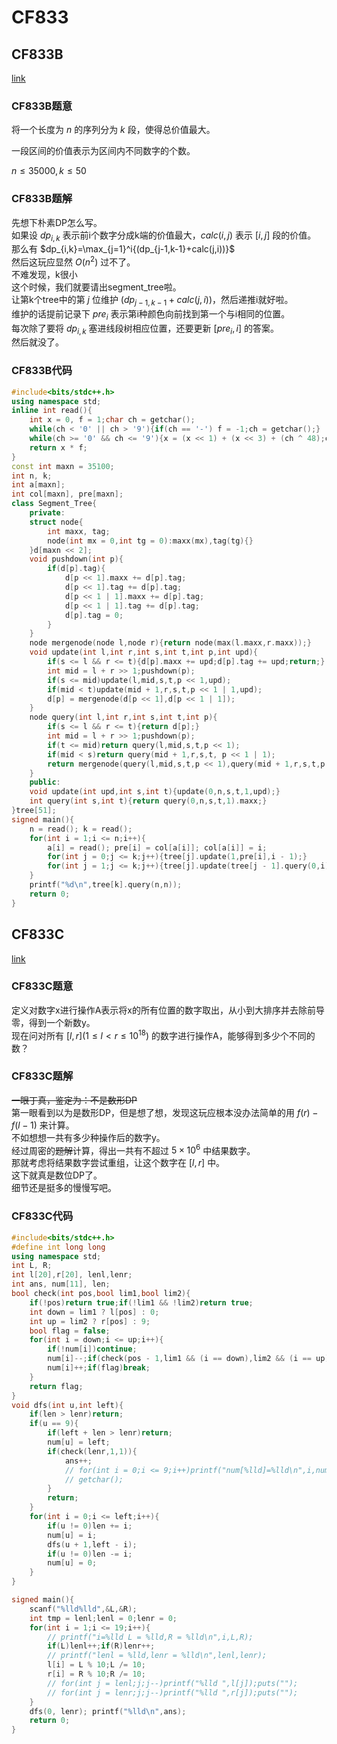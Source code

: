 # CF833

## CF833B

[link](https://codeforces.com/problemset/problem/833/B)

### CF833B题意

将一个长度为 $n$ 的序列分为 $k$ 段，使得总价值最大。

一段区间的价值表示为区间内不同数字的个数。

$n\leq 35000,k\leq 50$

### CF833B题解

先想下朴素DP怎么写。\
如果设 $dp_{i,k}$ 表示前i个数字分成k端的价值最大，$calc(i,j)$ 表示 $[i,j]$ 段的价值。\
那么有 $dp_{i,k}=\max_{j=1}^i{(dp_{j-1,k-1}+calc(j,i))}$\
然后这玩应显然 $O(n^2)$ 过不了。\
不难发现，k很小\
这个时候，我们就要请出segment_tree啦。\
让第k个tree中的第 $j$ 位维护 $(dp_{j-1,k-1}+calc(j,i))$，然后递推i就好啦。\
维护的话提前记录下 $pre_i$ 表示第i种颜色向前找到第一个与i相同的位置。\
每次除了要将 $dp_{i,k}$ 塞进线段树相应位置，还要更新 $[pre_i,i]$ 的答案。\
然后就没了。

### CF833B代码

~~~cpp
#include<bits/stdc++.h>
using namespace std;
inline int read(){
    int x = 0, f = 1;char ch = getchar();
    while(ch < '0' || ch > '9'){if(ch == '-') f = -1;ch = getchar();}
    while(ch >= '0' && ch <= '9'){x = (x << 1) + (x << 3) + (ch ^ 48);ch = getchar();}
    return x * f;
}
const int maxn = 35100;
int n, k;
int a[maxn];
int col[maxn], pre[maxn];
class Segment_Tree{
    private:
    struct node{
        int maxx, tag;
        node(int mx = 0,int tg = 0):maxx(mx),tag(tg){}
    }d[maxn << 2];
    void pushdown(int p){
        if(d[p].tag){
            d[p << 1].maxx += d[p].tag;
            d[p << 1].tag += d[p].tag;
            d[p << 1 | 1].maxx += d[p].tag;
            d[p << 1 | 1].tag += d[p].tag;
            d[p].tag = 0;
        }
    }
    node mergenode(node l,node r){return node(max(l.maxx,r.maxx));}
    void update(int l,int r,int s,int t,int p,int upd){
        if(s <= l && r <= t){d[p].maxx += upd;d[p].tag += upd;return;}
        int mid = l + r >> 1;pushdown(p);
        if(s <= mid)update(l,mid,s,t,p << 1,upd);
        if(mid < t)update(mid + 1,r,s,t,p << 1 | 1,upd);
        d[p] = mergenode(d[p << 1],d[p << 1 | 1]);
    }
    node query(int l,int r,int s,int t,int p){
        if(s <= l && r <= t){return d[p];}
        int mid = l + r >> 1;pushdown(p);
        if(t <= mid)return query(l,mid,s,t,p << 1);
        if(mid < s)return query(mid + 1,r,s,t, p << 1 | 1);
        return mergenode(query(l,mid,s,t,p << 1),query(mid + 1,r,s,t,p << 1 | 1));
    }
    public:
    void update(int upd,int s,int t){update(0,n,s,t,1,upd);}
    int query(int s,int t){return query(0,n,s,t,1).maxx;}
}tree[51];
signed main(){
    n = read(); k = read();
    for(int i = 1;i <= n;i++){
        a[i] = read(); pre[i] = col[a[i]]; col[a[i]] = i;
        for(int j = 0;j <= k;j++){tree[j].update(1,pre[i],i - 1);}
        for(int j = 1;j <= k;j++){tree[j].update(tree[j - 1].query(0,i),i,i);}
    }
    printf("%d\n",tree[k].query(n,n));
    return 0;
}
~~~

## CF833C

[link](https://codeforces.com/problemset/problem/833/C)

### CF833C题意

定义对数字x进行操作A表示将x的所有位置的数字取出，从小到大排序并去除前导零，得到一个新数y。\
现在问对所有 $[l,r](1\le l < r\le10^{18})$ 的数字进行操作A，能够得到多少个不同的数？

### CF833C题解

~~一眼丁真，鉴定为：不是数形DP~~\
第一眼看到以为是数形DP，但是想了想，发现这玩应根本没办法简单的用 $f(r)-f(l-1)$ 来计算。\
不如想想一共有多少种操作后的数字y。\
经过周密的~~题解~~计算，得出一共有不超过 $5\times10^6$ 中结果数字。\
那就考虑将结果数字尝试重组，让这个数字在 $[l,r]$ 中。\
这下就真是数位DP了。\
细节还是挺多的慢慢写吧。

### CF833C代码

~~~cpp
#include<bits/stdc++.h>
#define int long long
using namespace std;
int L, R;
int l[20],r[20], lenl,lenr;
int ans, num[11], len;
bool check(int pos,bool lim1,bool lim2){
    if(!pos)return true;if(!lim1 && !lim2)return true;
    int down = lim1 ? l[pos] : 0;
    int up = lim2 ? r[pos] : 9;
    bool flag = false;
    for(int i = down;i <= up;i++){
        if(!num[i])continue;
        num[i]--;if(check(pos - 1,lim1 && (i == down),lim2 && (i == up)))flag = true;
        num[i]++;if(flag)break;
    }
    return flag;
}
void dfs(int u,int left){
    if(len > lenr)return;
    if(u == 9){
        if(left + len > lenr)return;
        num[u] = left;
        if(check(lenr,1,1)){
            ans++;
            // for(int i = 0;i <= 9;i++)printf("num[%lld]=%lld\n",i,num[i]);
            // getchar();
        }
        return;
    }
    for(int i = 0;i <= left;i++){
        if(u != 0)len += i;
        num[u] = i;
        dfs(u + 1,left - i);
        if(u != 0)len -= i;
        num[u] = 0;
    }
}

signed main(){
    scanf("%lld%lld",&L,&R);
    int tmp = lenl;lenl = 0;lenr = 0;
    for(int i = 1;i <= 19;i++){
        // printf("i=%lld L = %lld,R = %lld\n",i,L,R);
        if(L)lenl++;if(R)lenr++;
        // printf("lenl = %lld,lenr = %lld\n",lenl,lenr);
        l[i] = L % 10;L /= 10;
        r[i] = R % 10;R /= 10;
        // for(int j = lenl;j;j--)printf("%lld ",l[j]);puts("");
        // for(int j = lenr;j;j--)printf("%lld ",r[j]);puts("");
    }
    dfs(0, lenr); printf("%lld\n",ans);
    return 0;
}
~~~
